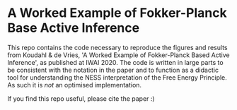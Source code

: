 # A Worked Example of Fokker-Planck Base Active Inference
This repo contains the code necessary to reproduce the figures and results from Koudahl & de Vries, 'A Worked Example of Fokker-Planck Based Active Inference', as published at IWAI 2020.
The code is written in large parts to be consistent with the notation in the paper and to function as a didactic tool for understanding the NESS interpretation of the Free Energy Principle. As such it is _not_ an optimised implementation.

If you find this repo useful, please cite the paper :)
